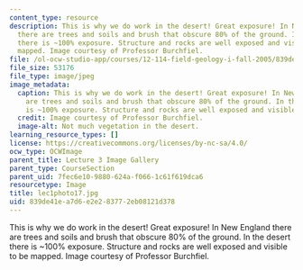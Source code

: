 ```yaml
---
content_type: resource
description: This is why we do work in the desert! Great exposure! In New England
  there are trees and soils and brush that obscure 80% of the ground. In the desert
  there is ~100% exposure. Structure and rocks are well exposed and visible to be
  mapped. Image courtesy of Professor Burchfiel.
file: /ol-ocw-studio-app/courses/12-114-field-geology-i-fall-2005/839de41ea7d6e2e283772eb08121d378_lec1photo17.jpg
file_size: 53176
file_type: image/jpeg
image_metadata:
  caption: This is why we do work in the desert! Great exposure! In New England there
    are trees and soils and brush that obscure 80% of the ground. In the desert there
    is ~100% exposure. Structure and rocks are well exposed and visible to be mapped.
  credit: Image courtesy of Professor Burchfiel.
  image-alt: Not much vegetation in the desert.
learning_resource_types: []
license: https://creativecommons.org/licenses/by-nc-sa/4.0/
ocw_type: OCWImage
parent_title: Lecture 3 Image Gallery
parent_type: CourseSection
parent_uid: 7fec6e10-9880-624a-f066-1c61f619dca6
resourcetype: Image
title: lec1photo17.jpg
uid: 839de41e-a7d6-e2e2-8377-2eb08121d378
---
```

This is why we do work in the desert! Great exposure! In New England there are trees and soils and brush that obscure 80% of the ground. In the desert there is ~100% exposure. Structure and rocks are well exposed and visible to be mapped. Image courtesy of Professor Burchfiel.